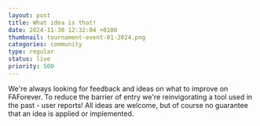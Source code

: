```yaml
---
layout: post
title: What idea is that!
date: 2024-11-30 12:32:04 +0100
thumbnail: tournament-event-01-2024.png
categories: community
type: regular
status: live
priority: 500
---
```


We're always looking for feedback and ideas on what to improve on FAForever. To reduce the barrier of entry we're reinvigorating a tool used in the past - user reports! All ideas are welcome, but of course no guarantee that an idea is applied or implemented.

<!-- excerpt-end -->
